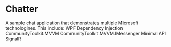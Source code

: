 # Chatter
A sample chat application that demonstrates multiple Microsoft technologines.
This include:
WPF
Dependency Injection
CommunityToolkit.MVVM
CommunityToolkit.MVVM.IMessenger
Minimal API
SignalR
